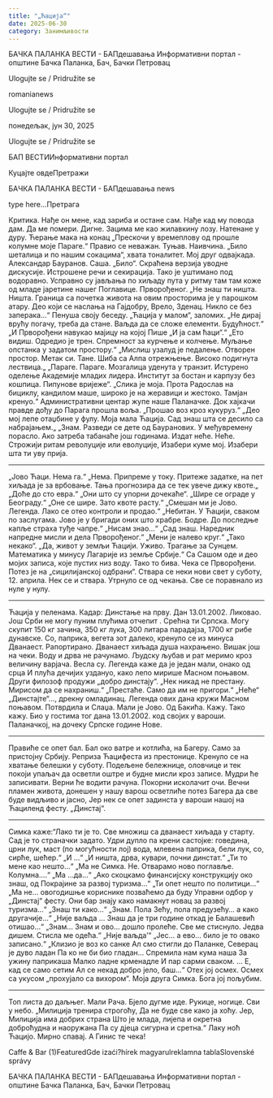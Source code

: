 ```yaml
---
title: "„Ћација“"
date: 2025-06-30
category: Занимљивости
---
```


БАЧКА ПАЛАНКА ВЕСТИ - БАПдешавања Информативни портал - општине Бачка Паланка, Бач, Бачки Петровац

Ulogujte se / Pridružite se

romanianews

Ulogujte se / Pridružite se

понедељак, јун 30, 2025

Ulogujte se / Pridružite se

БАП ВЕСТИИнформативни портал

Куцајте овдеПретражи

БАЧКА ПАЛАНКА ВЕСТИ - БАПдешавања news

type here...Претрага

Критика.
Нађе он мене, кад зариба и остане сам.
Нађе кад му повода дам.
Да ме помери. Дигне.
Зацима ме као жилавкину лозу.
Натенане у дуру.
Ћерање мака на конац
„Прескочи у времеплову од прошле колумне
моје Параге.“ Правио се неважан.
Туњав. Наивчина. „Било шеталица и по нашим сокацима“,
хвата тоналитет.
Мој друг одвајкада.
Александар Бауранов. Саша.
„Било“. Скраћена верзија уводне дискусије.
Истрошене речи и секирација.
Тако је уштимано под водоравно.
Усправно су јављања по хиљаду пута
у ритму там там коже од младе јаретине
нашег Поглавице. Прворођеног.
„Не знаш ти ништа. Ништа. Граница са почетка живота
на овим просторима је у парошком атару.
Део који се наслања на Гајдобру, Врело,
Зденац. Никло се без заперака…“
Пенуша своју беседу.
„Ћација у малом“, заломих.
„Не дирај врућу погачу, треба да стане.
Ваљда да се сложе елементи. Будућност.“
„И Прворођени навукао мајицу на којој
Пише „И ја сам ћаци“.“
„Ето видиш. Одредио је трен.
Спремност за курчење и колчење.
Муљање опстанка у задатом простору.“
„Мислиш узалуд је педалење. Отворен простор.
Метак си. Тане. Шиба са Алпа отрежњење.
Високо подигнута лествица.„
„Параге. Параге. Мозгалица уденута у
транзит. Истурено оделење Академије младих лидера.
Институт за бостан и карпузу без кошпица.
Пипунове вријеже“.
„Слика је моја. Прота Радослав на бициклу,
кандилом маше, широко је на жеравици и жестоко.
Тамјан кренуо.“
Административни центар жупе наше Паланачке.
Док хајкачи правде дођу до Парага прошла воља.
„Прошао воз кроз кукуруз.“
„Део мој лепе отаџбине у фулу.
Моја мала Ћација. Сад знаш шта се десило
са набрајањем.„
„Знам. Разведи се дете од Бауранових.
У међувремену порасло.
Ако затреба табанаће још годинама.
Издат неће. Неће.
Строжији ритам револуције или еволуције,
Изабери куме мој. Изабери шта ти уву прија.
***
„Јово Ћаци. Нема га.“
„Нема. Припреме у току.
Притеже задатке, на пет хиљада је за врбовање.
Тања прогнозира да се тек увече дижу квоте.„
„Доће до сто евра.“ „Они што су упорни дочекаће“.
„Шире се ограде у Београду.“
„Оне се шире. Зато квоте расту.“
„Смешан ми је Јово. Легенда. Лако се
отео контроли и продао.“
„Небитан. У Ћацији, сваком по заслугама.
Јово је у бригади оних што храбре. Бодре.
До последње капље страха туђе чапре.“
„Нисам знао…“
„Сад знаш. Наредник напредне мисли и дела Прворођеног.“
„Мени је налево круг.“
„Тако некако“.
„Да, живот у земљи Ћацији. Уживо.
Трагање за Сунцем. Математика у минусу
Лагарије из земље Србије.“
Са Сашом оде и део мојих записа, које пустих низ воду.
Тако то бива.
Чека се Прворођени. Потез је на „сицилијанској одбрани“.
Ствара се неки нови свет у суботу, 12. априла.
Нек се и ствара. Утрнуло се од чекања.
Све се поравнало из нуле у нулу.
***
Ћација у пеленама.
Кадар: Динстање на прву.
Дан 13.01.2002. Ликовао.
Још Срби не могу пуним плућима отчепит .
Срећна ти Српска. Могу скупит 150 кг зачина,
350 кг лука, 300 литара парадајза, 1700 кг рибе дунавске.
Со, паприка, вегета зот далеко, кренуло се из минуса
Дванаест. Рапортирано.
Дванаест хиљада душа нахрањено. Вишак још на чеки.
Воду и дрва не рачунамо. Људску љубав и рат
меримо кроз величину варјача.
Весла су.
Легенда каже да је један мали, онако од срца
И плућа дечијих уздануо, како лепо мирише
Масном поњавом.
Други филозоф продужи „добро динстају“.
„Нек никад не престану. Мирисом да се нахраниш.“
„Престаће. Само да им не пригори.“
„Неће“
„Динстајте“…, дрекну омладинац.
Легенда ових дана кружи Масном поњавом.
Потврдила и Слаџа.
Мали је Јово.
Од Бакића. Кажу. Тако кажу.
Био у гостима тог дана 13.01.2002. код својих у вароши.
Паланачкој, на дочеку Српске године Нове.
***
Правиће се опет бал.
Бал око ватре и котлића, на Багеру.
Само за пристојну Србију.
Реприза Ћацифеста из престонице.
Кренуло се на хватање белешки у суботу.
Подељене бележнице, оловчице и тек покоји упаљач
да осветли оштре и будне мисли кроз записе.
Мудри ће записивати.
Верни ће водити рачуна.
Покорни исколачит очи.
Вечни пламен живота, донешен у нашу варош
осветлиће потез Багера да све буде видљиво и јасно,
Јер нек се опет задинста у вароши нашој
на Ћациленд фесту.
„Динстај“.
***
Симка каже:“Лако ти је то. Све множиш
са дванаест хиљада у старту.
Сад је то страначки задато. Удри дупло
па крени састојке: говедина, црни лук,
маст (по могућности лој) вода, млевена
паприка, бели лук, со, сирће, шећер.“
„И …“
„И ништа, дрва, кувари, почни динстат.“
„Ти то мене као нешто…“
„Ма не Симка. Не. Отварамо ново поглавље.
Колумна….“
„Ма …да…“
„Ако скоцкамо финансијску конструкцију око знаш,
од Покрајине за развој туризма…“
„Ти опет нешто по политици…“
„Ма не… овогодишње кориснике позваћемо да буду
Управни одбор у „Динстај“ фесту.
Они бар знају како намакнут новац за развој туризма…“
„Знаш ти како…“
„Знам. Пола Зећу, пола предузећу… а како другачије…“
„Није ваљда … Знаш да је три године откад је Балашевић отишао…“
„Знам… Знам и ово… дошло пролеће.
Све ме стиснуло. Једва дишем. Стисла ме одећа.“
„Није ваљда’“
„Јес… а ево… било је то овако записано.“
„Клизио је воз ко санке
Ал смо стигли до Паланке,
Северац је дуво ладан
Па ко не би био гладан…
Спремила нам кума наша
За ужину паприкаша
Малко ладне крменадле
И пар сарми сваком.
… Е, кад се само сетим
Ал се некад добро јело, баш…“
Отех јој осмех.
Осмех са укусом „прохујало са вихором“.
Моја друга Симка.
Бога јој пољубим.
***
Топ листа до даљњег. Мали Рача. Бјело дугме иде.
Рукице, ногице. Сви у небо.
„Милиција тренира строгоћу,
Да не буде све како ја хоћу.
Јер,
Милиција има добрих страна
Што је млада, лијепа и окретна
доброћудна и наоружана
Па су дјеца сигурна и сретна.“
Лаку ноћ Ћацијо.
Мирно спавај.
А Гинис те чека!

Caffe & Bar (1)FeaturedGde izaći?hírek magyarulreklamna tablaSlovenské správy

БАЧКА ПАЛАНКА ВЕСТИ - БАПдешавања Информативни портал - општине Бачка Паланка, Бач, Бачки Петровац
